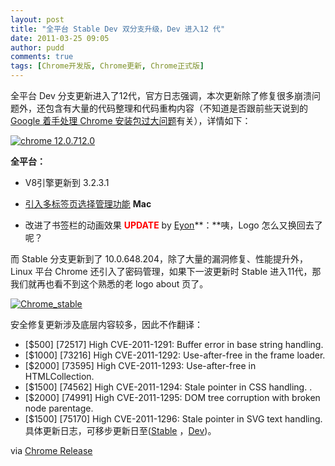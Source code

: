 ```yaml
---
layout: post
title: "全平台 Stable Dev 双分支升级，Dev 进入12 代"
date: 2011-03-25 09:05
author: pudd
comments: true
tags: [Chrome开发版, Chrome更新, Chrome正式版]
---
```

全平台 Dev 分支更新进入了12代，官方日志强调，本次更新除了修复很多崩溃问题外，还包含有大量的代码整理和代码重构内容（不知道是否跟前些天说到的 [Google 着手处理 Chrome 安装包过大问题](http://www.chromi.org/archives/11082)有关），详情如下：

<a href="http://img.chromi.org/2011/03/chrome-12.0.712.0.png">![](http://img.chromi.org/2011/03/chrome-12.0.712.0.png "chrome 12.0.712.0")</a>

**全平台：**


*   V8引擎更新到 3.2.3.1
*   [引入多标签页选择管理功能](http://www.chromi.org/archives/10875)
**Mac**


*   改进了书签栏的动画效果
<span style="color: #ff0000;">**UPDATE** </span>by [Eyon](http://twitter.com/1yon)**：**咦，Logo 怎么又换回去了呢？

而 Stable 分支更新到了 10.0.648.204，除了大量的漏洞修复、性能提升外，Linux 平台 Chrome 还引入了密码管理，如果下一波更新时 Stable 进入11代，那我们就再也看不到这个熟悉的老 logo about 页了。

<a href="http://img.chromi.org/2011/03/屏幕快照-2011-03-25-上午11.55.27.png">![](http://img.chromi.org/2011/03/屏幕快照-2011-03-25-上午11.55.27.png "Chrome_stable")</a>

安全修复更新涉及底层内容较多，因此不作翻译：


*   [$500] [72517] High CVE-2011-1291: Buffer error in base string handling.
*   [$1000] [73216] High CVE-2011-1292: Use-after-free in the frame loader.
*   [$2000] [73595] High CVE-2011-1293: Use-after-free in HTMLCollection.
*   [$1500] [74562] High CVE-2011-1294: Stale pointer in CSS handling. .
*   [$2000] [74991] High CVE-2011-1295: DOM tree corruption with broken node parentage.
*   [$1500] [75170] High CVE-2011-1296: Stale pointer in SVG text handling.
具体更新日志，可移步更新日至([Stable](http://build.chromium.org/f/chromium/perf/dashboard/ui/changelog.html?url=/branches/648/src&amp;range=79063:78498&amp;mode=html) ，[Dev](http://build.chromium.org/f/chromium/perf/dashboard/ui/changelog.html?url=/trunk/src&amp;range=79102:77261&amp;mode=html))。

via [Chrome Release](http://googlechromereleases.blogspot.com/)
